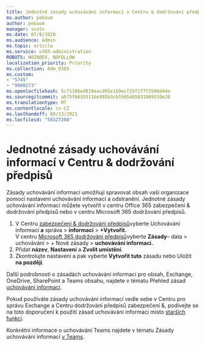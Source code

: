 ```yaml
---
title: Jednotné zásady uchovávání informací v Centru & dodržování předpisů
ms.author: pebaum
author: pebaum
manager: scotv
ms.date: 07/8/2020
ms.audience: Admin
ms.topic: article
ms.service: o365-administration
ROBOTS: NOINDEX, NOFOLLOW
localization_priority: Priority
ms.collection: Adm_O365
ms.custom:
- "5745"
- "9000273"
ms.openlocfilehash: 5c71106ed819aacd95e1b9ecf25f177f3596d44a
ms.sourcegitcommit: ab75f66355116e995b3cb5505465b31989339e28
ms.translationtype: MT
ms.contentlocale: cs-CZ
ms.lasthandoff: 08/13/2021
ms.locfileid: "58327208"
---
```

# <a name="unified-retention-policies-in-the-security--compliance-center"></a>Jednotné zásady uchovávání informací v Centru & dodržování předpisů

Zásady uchovávání informací umožňují spravovat obsah vaší organizace pomocí nastavení uchovávání informací a odstranění. Jednotné zásady uchovávání informací můžete vytvořit v centru Office 365 zabezpečení & dodržování předpisů nebo v centru Microsoft 365 dodržování předpisů. 

1. V Centru [zabezpečení & dodržování předpisů](https://go.microsoft.com/fwlink/p/?linkid=2077143)vyberte Uchovávání informací **a** správa  >  **informací**  >  **+Vytvořit.** <br/>
    V centru [Microsoft 365 dodržování předpisů](https://go.microsoft.com/fwlink/p/?linkid=2077149)vyberte **Zásady**– data > uchovávání > + Nové zásady  >  **uchovávání informací.**
2. Přidat **název**, **Nastavení** a **Zvolit umístění**.
3. Zkontrolujte nastavení a pak vyberte **Vytvořit tuto** zásadu nebo Uložit **na později**.  
      
Další podrobnosti o zásadách uchovávání informací pro obsah, Exchange, OneDrive, SharePoint a Teams obsahu, najdete v tématu Přehled zásad [uchovávání informací](https://go.microsoft.com/fwlink/?linkid=2127785).  
    
Pokud používáte zásady uchovávání informací vedle sebe v Centru pro správu Exchange a Centru dodržování předpisů zabezpečení &, podívejte se na toto doporučení k použití zásad uchovávání informací místo [starších funkcí](https://docs.microsoft.com/microsoft-365/compliance/retention-policies#use-a-retention-policy-instead-of-older-features).  
    
Konkrétní informace o uchovávání Teams najdete v tématu Zásady uchovávání informací [v Teams](https://docs.microsoft.com/microsoftteams/retention-policies).